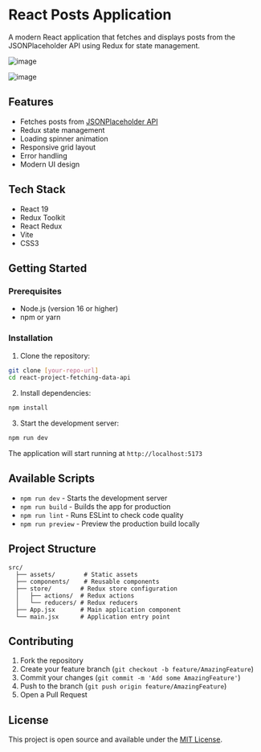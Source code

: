 # React Posts Application

A modern React application that fetches and displays posts from the JSONPlaceholder API using Redux for state management.

![image](https://github.com/user-attachments/assets/31b26bb7-08d5-48a6-a7e4-86ab7f4cd3b8)


![image](https://github.com/user-attachments/assets/5befe990-b152-461b-818a-73bf16a809e4)

## Features

- Fetches posts from [JSONPlaceholder API](https://jsonplaceholder.typicode.com/posts)
- Redux state management
- Loading spinner animation
- Responsive grid layout
- Error handling
- Modern UI design

## Tech Stack

- React 19
- Redux Toolkit
- React Redux
- Vite
- CSS3

## Getting Started

### Prerequisites

- Node.js (version 16 or higher)
- npm or yarn

### Installation

1. Clone the repository:
```bash
git clone [your-repo-url]
cd react-project-fetching-data-api
```

2. Install dependencies:
```bash
npm install
```

3. Start the development server:
```bash
npm run dev
```

The application will start running at `http://localhost:5173`

## Available Scripts

- `npm run dev` - Starts the development server
- `npm run build` - Builds the app for production
- `npm run lint` - Runs ESLint to check code quality
- `npm run preview` - Preview the production build locally

## Project Structure

```
src/
  ├── assets/        # Static assets
  ├── components/    # Reusable components
  ├── store/        # Redux store configuration
  │   ├── actions/  # Redux actions
  │   └── reducers/ # Redux reducers
  ├── App.jsx       # Main application component
  └── main.jsx      # Application entry point
```

## Contributing

1. Fork the repository
2. Create your feature branch (`git checkout -b feature/AmazingFeature`)
3. Commit your changes (`git commit -m 'Add some AmazingFeature'`)
4. Push to the branch (`git push origin feature/AmazingFeature`)
5. Open a Pull Request

## License

This project is open source and available under the [MIT License](LICENSE).


